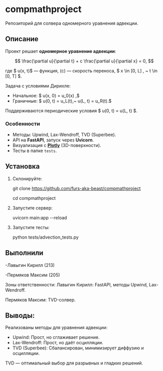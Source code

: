 # compmathproject
Репозиторий для солвера одномерного уравнения адвекции.

## Описание
Проект решает **одномерное уравнение адвекции**:

$$ 
\frac{\partial u}{\partial t} + c \frac{\partial u}{\partial x} = 0, $$

где $  u(x, t)$ — функция, (c) — скорость переноса, $ x \in [0, L] , ~ t \in [0, T]  $.

Задача с условиями Дирихле:
- Начальное: $ u(x, 0) = u_0(x) ,$
- Граничные: $ u(0, t) = u_L(t),~  u(L, t) = u_R(t).$

Поддерживаются периодические условия $ u(0, t) = u(L, t) $.

### Особенности
- Методы: Upwind, Lax-Wendroff, TVD (Superbee).
- API на **FastAPI**, запуск через **Uvicorn**.
- Визуализация с **[Plotly](https://plotly.com/python/animations/)** (3D-поверхности).
- Тесты в папке `tests`.

## Установка
1. Склонируйте:

   git clone https://github.com/furs-aka-beast/compmathproject
   
   cd compmathproject
2. Запустите сервер:

    uvicorn main:app --reload
3. Запустите тесты:

    python tests/advection_tests.py

## Выполнили
-Лавыгин Кирилл (213)

-Пермяков Максим (205)

Зоны ответственности:
Лавыгин Кирилл: FastAPI, методы Upwind, Lax-Wendroff.

Пермяков Максим: TVD-солвер.
## Выводы:
Реализованы методы для уравнения адвекции:
- Upwind: Прост, но сглаживает решение.
- Lax-Wendroff: Прост, но даёт осцилляции.
- TVD (Superbee): Cбалансирован, минимизирует диффузию и осцилляции.

TVD — оптимальный выбор для разрывных и гладких решений.